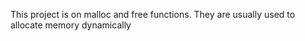 This project is on malloc and free functions.
They are usually used to allocate memory dynamically

